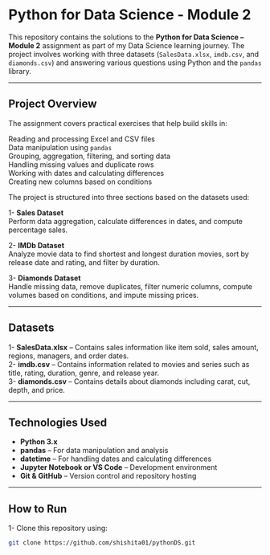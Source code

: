 # Python for Data Science - Module 2

This repository contains the solutions to the **Python for Data Science – Module 2** assignment as part of my Data Science learning journey. The project involves working with three datasets (`SalesData.xlsx`, `imdb.csv`, and `diamonds.csv`) and answering various questions using Python and the `pandas` library.

---

## Project Overview

The assignment covers practical exercises that help build skills in:

 Reading and processing Excel and CSV files  
 Data manipulation using `pandas`  
 Grouping, aggregation, filtering, and sorting data  
 Handling missing values and duplicate rows  
 Working with dates and calculating differences  
 Creating new columns based on conditions  

The project is structured into three sections based on the datasets used:

1- **Sales Dataset**  
   Perform data aggregation, calculate differences in dates, and compute percentage sales.

2- **IMDb Dataset**  
   Analyze movie data to find shortest and longest duration movies, sort by release date and rating, and filter by duration.

3- **Diamonds Dataset**  
   Handle missing data, remove duplicates, filter numeric columns, compute volumes based on conditions, and impute missing prices.

---

##  Datasets

1- **SalesData.xlsx** – Contains sales information like item sold, sales amount, regions, managers, and order dates.  
2- **imdb.csv** – Contains information related to movies and series such as title, rating, duration, genre, and release year.  
3- **diamonds.csv** – Contains details about diamonds including carat, cut, depth, and price.

---

##  Technologies Used

- **Python 3.x**  
- **pandas** – For data manipulation and analysis  
- **datetime** – For handling dates and calculating differences  
- **Jupyter Notebook or VS Code** – Development environment  
- **Git & GitHub** – Version control and repository hosting

---

##  How to Run

1- Clone this repository using:
   ```bash
   git clone https://github.com/shishita01/pythonDS.git
